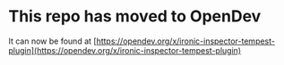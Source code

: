 # This repo has moved to OpenDev

It can now be found at [https://opendev.org/x/ironic-inspector-tempest-plugin](https://opendev.org/x/ironic-inspector-tempest-plugin)
